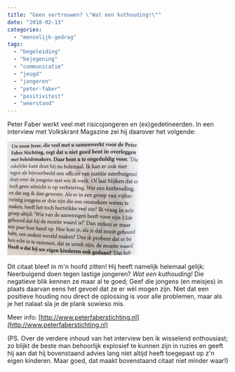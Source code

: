 ```yaml
---
title: "Geen vertrouwen? \"Wat een kuthouding!\""
date: "2018-02-13"
categories: 
  - "menselijk-gedrag"
tags: 
  - "begeleiding"
  - "bejegening"
  - "communicatie"
  - "jeugd"
  - "jongeren"
  - "peter-faber"
  - "positiviteit"
  - "weerstand"
---
```


Peter Faber werkt veel met risicojongeren en (ex)gedetineerden. In een interview met Volkskrant Magazine zei hij daarover het volgende:

[![Citaat uit een interview met Peter Faber in Volkskrant Magazine (20-01-2018)](images/20180210_091955-300x260.jpg)](http://www.stijnbiemans.nl/wp-content/uploads/2018/02/20180210_091955.jpg)

Dit citaat bleef in m'n hoofd zitten! Hij heeft namelijk helemaal gelijk: Neerbuigend doen tegen lastige jongeren? _Wat een kuthouding!_ Die negatieve blik kennen ze maar al te goed; Geef die jongens (en meisjes) in plaats daarvan eens het gevoel dat ze er wèl mogen zijn. Niet dat een positieve houding nou direct de oplossing is voor alle problemen, maar als je het nalaat sla je de plank sowieso mis.

Meer info: [http://www.peterfaberstichting.nl](http://www.peterfaberstichting.nl)

(PS. Over de verdere inhoud van het interview ben ik wisselend enthousiast; zo blijkt de beste man behoorlijk explosief te kunnen zijn in ruzies en geeft hij aan dat hij bovenstaand advies lang niet altijd heeft toegepast op z'n eigen kinderen. Maar goed, dat maakt bovenstaand citaat niet minder waar!)

